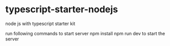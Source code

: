 # typescript-starter-nodejs
node js with typescript starter kit 

run following commands to start server 
npm install 
npm run dev to start the server 
